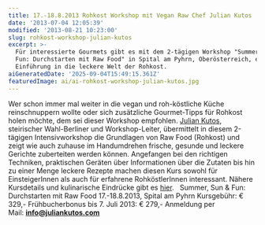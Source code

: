 ```yaml
---
title: 17.-18.8.2013 Rohkost Workshop mit Vegan Raw Chef Julian Kutos
date: '2013-07-04 12:05:39'
modified: '2013-08-21 10:23:00'
slug: rohkost-workshop-julian-kutos
excerpt: >-
  Für interessierte Gourmets gibt es mit dem 2-tägigen Workshop "Summer, Sun &
  Fun: Durchstarten mit Raw Food" in Spital am Pyhrn, Oberösterreich, eine tolle
  Einführung in die leckere Welt der Rohkost.
aiGeneratedDate: '2025-09-04T15:49:15.361Z'
featuredImage: ai/ai-rohkost-workshop-julian-kutos.jpg
---
```


Wer schon immer mal weiter in die vegan und roh-köstliche Küche reinschnuppern wollte oder sich zusätzliche Gourmet-Tipps für Rohkost holen möchte, dem sei dieser Workshop empfohlen. [Julian Kutos](http://www.juliankutos.com/), steirischer Wahl-Berliner und Workshop-Leiter, übermittelt in diesem 2-tägigen Intensivworkshop die Grundlagen von Raw Food (Rohkost) und zeigt wie auch zuhause im Handumdrehen frische, gesunde und leckere Gerichte zuberteiten werden können. Angefangen bei den richtigen Techniken, praktischen Geräten über Informationen über die Zutaten bis hin zu einer Menge leckere Rezepte machen diesen Kurs sowohl für EinsteigerInnen als auch für erfahrene RohköstlerInnen interessant. Nähere Kursdetails und kulinarische Eindrücke gibt es [hier](http://www.rohkostforum.net/threads/307-17-18-August-2013-Julian-Kutos-Workshop-in-Spital-am-Pyhrn).   Summer, Sun & Fun: Durchstarten mit Raw Food 17.-18.8.2013, Spital am Pyhrn Kursgebühr: € 329,- Frühbucherbonus bis 7. Juli 2013: € 279,- Anmeldung per Mail: ****[info@juliankutos.com](https://mail.google.com/mail/u/0/h/1ehkvxuljpplk/?&v=b&cs=wh&to=info@juliankutos.com)****
